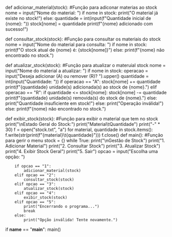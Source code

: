 def adicionar_material(stock):  #Função para adiconar materias ao stock
    nome = input("Nome do material: ")
    if nome in stock:
        print("O material já existe no stock!")
    else:
        quantidade = int(input(f"Quantidade inicial de {nome}: "))
        stock[nome] = quantidade
        print(f"{nome} adicionado com sucesso!")

def consultar_stock(stock):  #Função para consultar os materiais do stock
    nome = input("Nome do material para consulta: ")
    if nome in stock:
        print(f"O stock atual de {nome} é: {stock[nome]}")
    else:
        print(f"{nome} não encontrado no stock.")

def atualizar_stock(stock):  #Função para atualizar o materuial  stock
    nome = input("Nome do material a atualizar: ")
    if nome in stock:
        operacao = input("Deseja adicionar (A) ou remover (R)? ").upper()
        quantidade = int(input("Quantidade: "))
        if operacao == "A":
            stock[nome] += quantidade
            print(f"{quantidade} unidade(s) adicionada(s) ao stock de {nome}.")
        elif operacao == "R":
            if quantidade <= stock[nome]:
                stock[nome] -= quantidade
                print(f"{quantidade} unidade(s) removida(s) do stock de {nome}.")
            else:
                print("Quantidade insuficiente em stock!")
        else:
            print("Operação inválida!")
    else:
        print(f"{nome} não encontrado no stock.")

def exibir_stock(stock):  #Função para exibir o material que tem no stock
    print("\nEstado Geral do Stock:")
    print("Material\tQuantidade")
    print("-" * 30)
    f = open("stock.txt", "a")
    for material, quantidade in stock.items():
        f.write(str(print(f"{material}\t{quantidade}")))
        f.close()
def main():  #Função para gerir o menu
    stock = {}
    while True:
        print("\nGestão de Stock")
        print("1. Adicionar Material")
        print("2. Consultar Stock")
        print("3. Atualizar Stock")
        print("4. Exibir Stock Geral")
        print("5. Sair")
        opcao = input("Escolha uma opção: ")

        if opcao == "1":
            adicionar_material(stock)
        elif opcao == "2":
            consultar_stock(stock)
        elif opcao == "3":
            atualizar_stock(stock)
        elif opcao == "4":
            exibir_stock(stock)
        elif opcao == "5":
            print("Encerrando o programa...")
            break
        else:
            print("Opção inválida! Tente novamente.")

if __name__ == "__main__":
    main()

